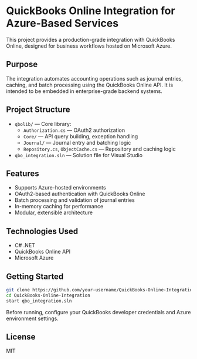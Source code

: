 
# QuickBooks Online Integration for Azure-Based Services

This project provides a production-grade integration with QuickBooks Online, designed for business workflows hosted on Microsoft Azure.

## Purpose

The integration automates accounting operations such as journal entries, caching, and batch processing using the QuickBooks Online API. It is intended to be embedded in enterprise-grade backend systems.

## Project Structure

- `qbolib/` — Core library:
  - `Authorization.cs` — OAuth2 authorization
  - `Core/` — API query building, exception handling
  - `Journal/` — Journal entry and batching logic
  - `Repository.cs`, `ObjectCache.cs` — Repository and caching logic
- `qbo_integration.sln` — Solution file for Visual Studio

## Features

- Supports Azure-hosted environments
- OAuth2-based authentication with QuickBooks Online
- Batch processing and validation of journal entries
- In-memory caching for performance
- Modular, extensible architecture

## Technologies Used

- C# .NET
- QuickBooks Online API
- Microsoft Azure

## Getting Started

```bash
git clone https://github.com/your-username/QuickBooks-Online-Integration.git
cd QuickBooks-Online-Integration
start qbo_integration.sln
```

Before running, configure your QuickBooks developer credentials and Azure environment settings.

## License

MIT
